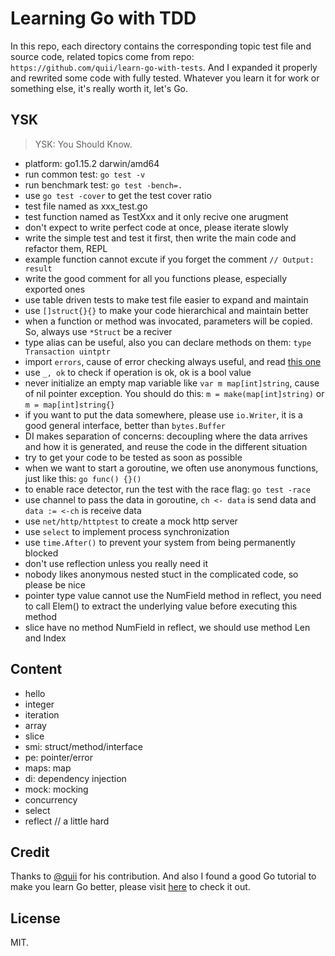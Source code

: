 # Learning Go with TDD

In this repo, each directory contains the corresponding topic test file and source code, related topics come from repo: `https://github.com/quii/learn-go-with-tests`. And I expanded it properly and rewrited some code with fully tested. Whatever you learn it for work or something else, it's really worth it, let's Go.

## YSK

> YSK: You Should Know.

- platform: go1.15.2 darwin/amd64
- run common test: `go test -v`
- run benchmark test: `go test -bench=.`
- use `go test -cover` to get the test cover ratio
- test file named as xxx_test.go
- test function named as TestXxx and it only recive one arugment
- don't expect to write perfect code at once, please iterate slowly
- write the simple test and test it first, then write the main code and refactor them, REPL
- example function cannot excute if you forget the comment `// Output: result`
- write the good comment for all you functions please, especially exported ones
- use table driven tests to make test file easier to expand and maintain
- use `[]struct{}{}` to make your code hierarchical and maintain better
- when a function or method was invocated, parameters will be copied. So, always use `*Struct` be a reciver 
- type alias can be useful, also you can declare methods on them: `type Transaction uintptr`
- import `errors`, cause of error checking always useful, and read [this one](https://dave.cheney.net/2016/04/27/dont-just-check-errors-handle-them-gracefully)
- use `_, ok` to check if operation is ok, ok is a bool value
- never initialize an empty map variable like `var m map[int]string`, cause of nil pointer exception. You should do this: `m = make(map[int]string)` or `m = map[int]string{}`
- if you want to put the data somewhere, please use `io.Writer`, it is a good general interface, better than `bytes.Buffer`
- DI makes separation of concerns: decoupling where the data arrives and how it is generated, and reuse the code in the different situation
- try to get your code to be tested as soon as possible
- when we want to start a goroutine, we often use anonymous functions, just like this: `go func() {}()`
- to enable race detector, run the test with the race flag: `go test -race` 
- use channel to pass the data in goroutine, `ch <- data` is send data and `data := <-ch` is receive data
- use `net/http/httptest` to create a mock http server
- use `select` to implement process synchronization
- use `time.After()` to prevent your system from being permanently blocked
- don't use reflection unless you really need it
- nobody likes anonymous nested stuct in the complicated code, so please be nice
- pointer type value cannot use the NumField method in reflect, you need to call Elem() to extract the underlying value before executing this method
- slice have no method NumField in reflect, we should use method Len and Index 


## Content

- hello
- integer
- iteration
- array
- slice
- smi: struct/method/interface
- pe: pointer/error
- maps: map
- di: dependency injection
- mock: mocking
- concurrency
- select
- reflect // a little hard
 

## Credit

Thanks to [@quii](https://github.com/quii) for his contribution. And also I found a good Go tutorial to make you learn Go better, please visit [here](https://golangbot.com/learn-golang-series/) to check it out.

## License

MIT.
